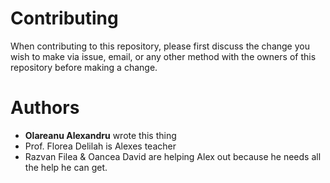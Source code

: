 # Contributing

When contributing to this repository, please first discuss the change you wish to make via issue,
email, or any other method with the owners of this repository before making a change. 

# Authors

* **Olareanu Alexandru** wrote this thing
* Prof. Florea Delilah is Alexes teacher
* Razvan Filea & Oancea David are helping Alex out because he needs all the help he can get.
